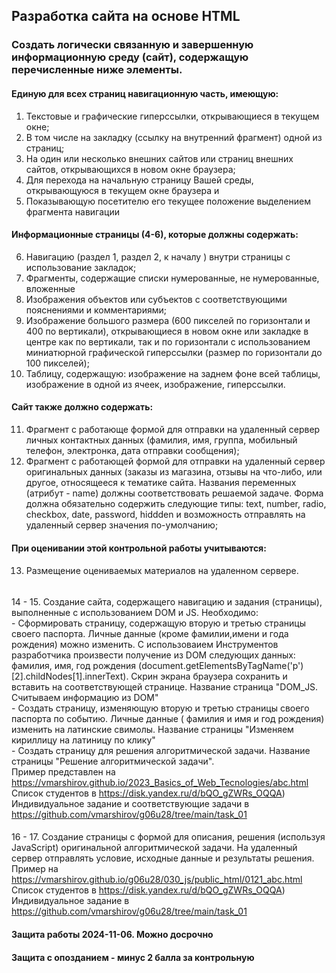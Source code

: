 ## Разработка сайта на основе HTML
### Создать логически связанную и завершенную информационную среду (сайт), содержащую перечисленные ниже элементы.
####	Единую для всех страниц навигационную часть, имеющую:
1.	Текстовые и графические гиперссылки, открывающиеся в текущем окне;
2.	В том числе на закладку (ссылку на внутренний фрагмент) одной из страниц;
3.	На один или несколько внешних сайтов или страниц внешних сайтов, открывающихся в новом окне браузера;
4.	Для перехода на начальную страницу Вашей среды, открывающуюся в текущем окне браузера и
5.	Показывающую посетителю его текущее положение выделением фрагмента навигации
#### Информационные страницы (4-6), которые должны содержать:
6.	Навигацию (раздел 1, раздел 2, к началу ) внутри страницы с использование закладок;
7.	Фрагменты, содержащие списки нумерованные, 	не нумерованные,  вложенные
8.	Изображения объектов или субъектов с соответствующими пояснениями и комментариями;
9.	Изображение большого размера (600 пикселей по горизонтали и 400 по вертикали), открывающиеся в новом окне или закладке в центре как по вертикали, так и по горизонтали с использованием миниатюрной графической гиперссылки (размер по горизонтали до 100 пикселей);
10.	Таблицу, содержащую: изображение на заднем фоне всей таблицы, изображение в одной из ячеек, изображение, гиперссылки.
####	Cайт также должно содержать:
11.	Фрагмент с работающе формой для отправки  на удаленный сервер личных контактных данных  (фамилия, имя, группа, мобильный телефон, электронка, дата отправки сообщения);
12.	Фрагмент с работающей формой для отправки на удаленный сервер оригинальных данных (заказы из магазина, отзывы на что-либо, или другое, относящееся к тематике сайта. Названия переменных (атрибут - name) должны соответствовать решаемой задаче. Форма должна обязательно содержить следующие типы: text, number, radio, checkbox, date, password, hiddden и возможность отправлять на удаленный сервер значения по-умолчанию;


#### При оценивании этой контрольной работы учитываются:
####
13. Размещение оцениваемых материалов на удаленном сервере.
######
14 - 15. Создание сайта, содержащего навигацию и задания (страницы), выполненные с использованием DOM и JS. Необходимо:
<br>- Сформировать страницу, содержащую вторую и третью страницы своего паспорта. Личные данные (кроме фамилии,имени и года рождения) можно изменить. С использоваием Инструментов разработчика произвести получение из DOM следующих данных: фамилия, имя, год рождения (document.getElementsByTagName('p')[2].childNodes[1].innerText). Скрин экрана браузера сохранить и вставить на соответствующей странице. Название страница "DOM_JS. Считываем информацию из DOM"
<br>-	Создать страницу, изменяющую вторую и третью страницы своего паспорта по событию. Личные данные ( фамилия и имя и год рождения) изменить на латинские свимолы. Название страницы "Изменяем кириллицу на латиницу по клику"
<br>-	Создать страницу для решения алгоритмической задачи. Название страницы "Решение алгоритмической задачи". 
   <br>Пример представлен на https://vmarshirov.github.io/2023_Basics_of_Web_Tecnologies/abc.html
	<br>Cписок студентов в https://disk.yandex.ru/d/bQO_gZWRs_OQQA)
	<br>Индивидуальное задание и соответствующие задачи в https://github.com/vmarshirov/g06u28/tree/main/task_01
####	
16 - 17. Создание страницы с формой для описания, решения (используя JavaScript) оригинальной алгоритмической задачи. На удаленный сервер отправлять условие, исходные данные и результаты решения.
	<br>Пример на https://vmarshirov.github.io/g06u28/030_js/public_html/0121_abc.html
	<br>Список студентов в https://disk.yandex.ru/d/bQO_gZWRs_OQQA)
	<br>Индивидуальное задание в https://github.com/vmarshirov/g06u28/tree/main/task_01



#### Защита работы 2024-11-06. Можно досрочно
#### Защита с опозданием - минус 2 балла за контрольную
